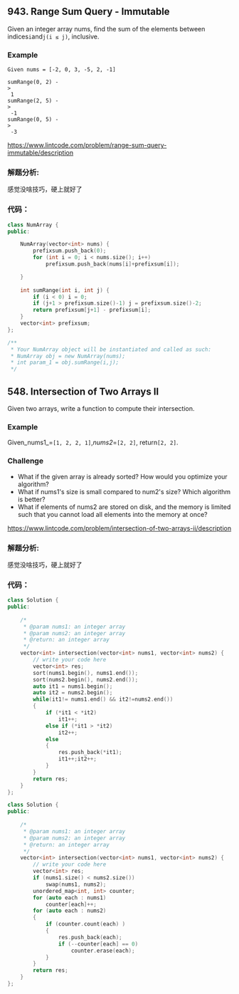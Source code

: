 ## 943. Range Sum Query - Immutable

Given an integer array nums, find the sum of the elements between indices`i`and`j(i ≤ j)`, inclusive.

### Example

```
Given nums = [-2, 0, 3, -5, 2, -1]

sumRange(0, 2) -
>
 1
sumRange(2, 5) -
>
 -1
sumRange(0, 5) -
>
 -3
```

https://www.lintcode.com/problem/range-sum-query-immutable/description

### 解题分析:

感觉没啥技巧，硬上就好了

### 代码：

```cpp
class NumArray {
public:

    NumArray(vector<int> nums) {
        prefixsum.push_back(0);
        for (int i = 0; i < nums.size(); i++)
            prefixsum.push_back(nums[i]+prefixsum[i]);

    }
    
    int sumRange(int i, int j) {
        if (i < 0) i = 0;
        if (j+1 > prefixsum.size()-1) j = prefixsum.size()-2;
        return prefixsum[j+1] - prefixsum[i];
    }
    vector<int> prefixsum;    
};

/**
 * Your NumArray object will be instantiated and called as such:
 * NumArray obj = new NumArray(nums);
 * int param_1 = obj.sumRange(i,j);
 */
```

## 548. Intersection of Two Arrays II

Given two arrays, write a function to compute their intersection.

### Example

Given_nums1_=`[1, 2, 2, 1]`,_nums2_=`[2, 2]`, return`[2, 2]`.

### Challenge

* What if the given array is already sorted? How would you optimize your algorithm?
* What if nums1's size is small compared to num2's size? Which algorithm is better?
* What if elements of nums2 are stored on disk, and the memory is limited such that you cannot load all elements into the memory at once?

https://www.lintcode.com/problem/intersection-of-two-arrays-ii/description

### 解题分析:

感觉没啥技巧，硬上就好了

### 代码：

```cpp
class Solution {
public:
    
    /*
     * @param nums1: an integer array
     * @param nums2: an integer array
     * @return: an integer array
     */
    vector<int> intersection(vector<int> nums1, vector<int> nums2) {
        // write your code here
        vector<int> res;
        sort(nums1.begin(), nums1.end());
        sort(nums2.begin(), nums2.end());
        auto it1 = nums1.begin();
        auto it2 = nums2.begin();
        while(it1!= nums1.end() && it2!=nums2.end())
        {
            if (*it1 < *it2)
                it1++;
            else if (*it1 > *it2)
                it2++;
            else
            {
                res.push_back(*it1);
                it1++;it2++;
            }
        }
        return res;
    }
};

class Solution {
public:
    
    /*
     * @param nums1: an integer array
     * @param nums2: an integer array
     * @return: an integer array
     */
    vector<int> intersection(vector<int> nums1, vector<int> nums2) {
        // write your code here
        vector<int> res;
        if (nums1.size() < nums2.size())
            swap(nums1, nums2);
        unordered_map<int, int> counter;
        for (auto each : nums1)
            counter[each]++;
        for (auto each : nums2)
        {
            if (counter.count(each) )
            {
                res.push_back(each);
                if (--counter[each] == 0)
                    counter.erase(each);
            }
        }
        return res;
    }
};
```



